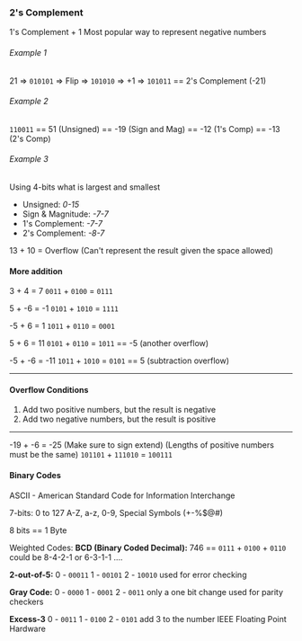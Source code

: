 ### 2's Complement
1's Complement + 1
Most popular way to represent negative numbers

###### Example 1
21 => `010101` => Flip => `101010` => +1 => `101011` == 2's Complement (-21)

###### Example 2
`110011` == 51 (Unsigned) == -19 (Sign and Mag) == -12 (1's Comp) == -13 (2's Comp)

###### Example 3
Using 4-bits what is largest and smallest
- Unsigned: *0-15*
- Sign & Magnitude: *-7-7*
- 1's Complement: *-7-7*
- 2's Complement: *-8-7*

13 + 10 = Overflow (Can't represent the result given the space allowed)

#### More addition

3 + 4 = 7
`0011` + `0100` = `0111`

5 + -6 = -1
`0101` + `1010` = `1111`

-5 + 6 = 1
`1011` + `0110` = `0001`

5 + 6 = 11
`0101` + `0110` = `1011` == -5 (another overflow)

-5 + -6 = -11
`1011` + `1010` = `0101` == 5 (subtraction overflow)

---
#### Overflow Conditions
1. Add two positive numbers, but the result is negative
2. Add two negative numbers, but the result is positive

---

-19 + -6 = -25 (Make sure to sign extend) (Lengths of positive numbers must be the same)
`101101` + `111010` = `100111`

#### Binary Codes
ASCII - American Standard Code for Information Interchange

7-bits: 0 to 127
A-Z, a-z, 0-9, Special Symbols (+-%$@#)

8 bits == 1 Byte

Weighted Codes:
**BCD (Binary Coded Decimal):**
746 == `0111` + `0100` + `0110`
could be 8-4-2-1
or 6-3-1-1
....

**2-out-of-5:**
0 - `00011`
1 - `00101`
2 - `10010`
used for error checking

**Gray Code:**
0 - `0000`
1 - `0001`
2 - `0011`
only a one bit change
used for parity checkers

**Excess-3**
0 - `0011`
1 - `0100`
2 - `0101`
add 3 to the number
IEEE Floating Point Hardware
